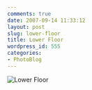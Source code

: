 ```yaml
---
comments: true
date: 2007-09-14 11:33:12
layout: post
slug: lower-floor
title: Lower Floor
wordpress_id: 555
categories:
- PhotoBlog
---
```


![Lower Floor](http://ryanfitzer.com/main/wp-content/uploads/2007/09/lowerfloor.jpg)
